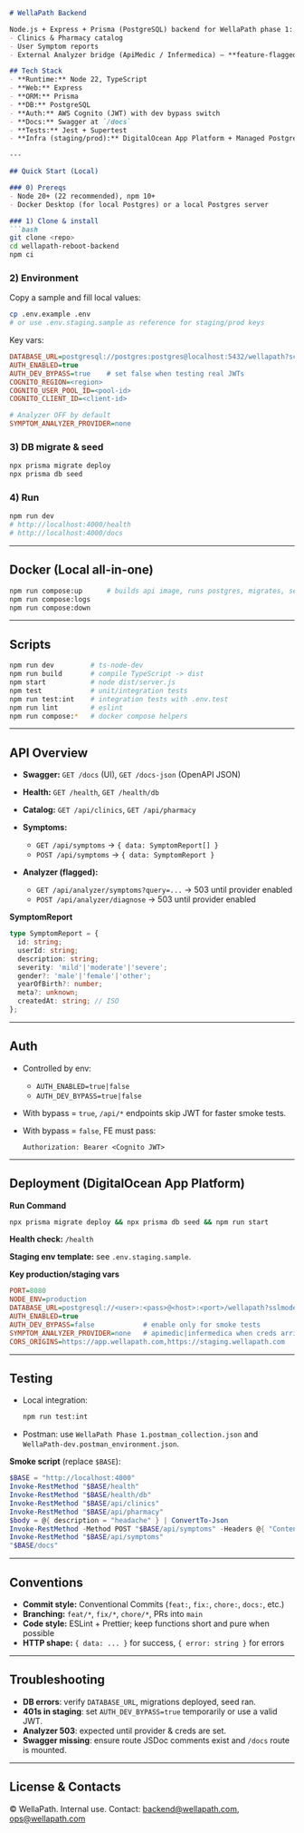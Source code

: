 ````markdown
# WellaPath Backend

Node.js + Express + Prisma (PostgreSQL) backend for WellaPath phase 1:
- Clinics & Pharmacy catalog
- User Symptom reports
- External Analyzer bridge (ApiMedic / Infermedica) — **feature-flagged**

## Tech Stack
- **Runtime:** Node 22, TypeScript
- **Web:** Express
- **ORM:** Prisma
- **DB:** PostgreSQL
- **Auth:** AWS Cognito (JWT) with dev bypass switch
- **Docs:** Swagger at `/docs`
- **Tests:** Jest + Supertest
- **Infra (staging/prod):** DigitalOcean App Platform + Managed PostgreSQL

---

## Quick Start (Local)

### 0) Prereqs
- Node 20+ (22 recommended), npm 10+
- Docker Desktop (for local Postgres) or a local Postgres server

### 1) Clone & install
```bash
git clone <repo>
cd wellapath-reboot-backend
npm ci
````

### 2) Environment

Copy a sample and fill local values:

```bash
cp .env.example .env
# or use .env.staging.sample as reference for staging/prod keys
```

Key vars:

```ini
DATABASE_URL=postgresql://postgres:postgres@localhost:5432/wellapath?schema=public
AUTH_ENABLED=true
AUTH_DEV_BYPASS=true    # set false when testing real JWTs
COGNITO_REGION=<region>
COGNITO_USER_POOL_ID=<pool-id>
COGNITO_CLIENT_ID=<client-id>

# Analyzer OFF by default
SYMPTOM_ANALYZER_PROVIDER=none
```

### 3) DB migrate & seed

```bash
npx prisma migrate deploy
npx prisma db seed
```

### 4) Run

```bash
npm run dev
# http://localhost:4000/health
# http://localhost:4000/docs
```

---

## Docker (Local all-in-one)

```bash
npm run compose:up      # builds api image, runs postgres, migrates, seeds
npm run compose:logs
npm run compose:down
```

---

## Scripts

```bash
npm run dev         # ts-node-dev
npm run build       # compile TypeScript -> dist
npm start           # node dist/server.js
npm test            # unit/integration tests
npm run test:int    # integration tests with .env.test
npm run lint        # eslint
npm run compose:*   # docker compose helpers
```

---

## API Overview

* **Swagger:** `GET /docs` (UI), `GET /docs-json` (OpenAPI JSON)
* **Health:** `GET /health`, `GET /health/db`
* **Catalog:** `GET /api/clinics`, `GET /api/pharmacy`
* **Symptoms:**

  * `GET /api/symptoms` → `{ data: SymptomReport[] }`
  * `POST /api/symptoms` → `{ data: SymptomReport }`
* **Analyzer (flagged):**

  * `GET /api/analyzer/symptoms?query=...` → 503 until provider enabled
  * `POST /api/analyzer/diagnose` → 503 until provider enabled

**SymptomReport**

```ts
type SymptomReport = {
  id: string;
  userId: string;
  description: string;
  severity: 'mild'|'moderate'|'severe';
  gender?: 'male'|'female'|'other';
  yearOfBirth?: number;
  meta?: unknown;
  createdAt: string; // ISO
};
```

---

## Auth

* Controlled by env:

  * `AUTH_ENABLED=true|false`
  * `AUTH_DEV_BYPASS=true|false`
* With bypass = `true`, `/api/*` endpoints skip JWT for faster smoke tests.
* With bypass = `false`, FE must pass:

  ```
  Authorization: Bearer <Cognito JWT>
  ```

---

## Deployment (DigitalOcean App Platform)

**Run Command**

```bash
npx prisma migrate deploy && npx prisma db seed && npm run start
```

**Health check:** `/health`

**Staging env template:** see `.env.staging.sample`.

**Key production/staging vars**

```ini
PORT=8080
NODE_ENV=production
DATABASE_URL=postgresql://<user>:<pass>@<host>:<port>/wellapath?sslmode=require&schema=public
AUTH_ENABLED=true
AUTH_DEV_BYPASS=false            # enable only for smoke tests
SYMPTOM_ANALYZER_PROVIDER=none   # apimedic|infermedica when creds arrive
CORS_ORIGINS=https://app.wellapath.com,https://staging.wellapath.com
```

---

## Testing

* Local integration:

  ```bash
  npm run test:int
  ```
* Postman: use `WellaPath Phase 1.postman_collection.json` and `WellaPath-dev.postman_environment.json`.

**Smoke script** (replace `$BASE`):

```powershell
$BASE = "http://localhost:4000"
Invoke-RestMethod "$BASE/health"
Invoke-RestMethod "$BASE/health/db"
Invoke-RestMethod "$BASE/api/clinics"
Invoke-RestMethod "$BASE/api/pharmacy"
$body = @{ description = "headache" } | ConvertTo-Json
Invoke-RestMethod -Method POST "$BASE/api/symptoms" -Headers @{ "Content-Type"="application/json" } -Body $body
Invoke-RestMethod "$BASE/api/symptoms"
"$BASE/docs"
```

---

## Conventions

* **Commit style:** Conventional Commits (`feat:`, `fix:`, `chore:`, `docs:`, etc.)
* **Branching:** `feat/*`, `fix/*`, `chore/*`, PRs into `main`
* **Code style:** ESLint + Prettier; keep functions short and pure when possible
* **HTTP shape:** `{ data: ... }` for success, `{ error: string }` for errors

---

## Troubleshooting

* **DB errors**: verify `DATABASE_URL`, migrations deployed, seed ran.
* **401s in staging**: set `AUTH_DEV_BYPASS=true` temporarily or use a valid JWT.
* **Analyzer 503**: expected until provider & creds are set.
* **Swagger missing**: ensure route JSDoc comments exist and `/docs` route is mounted.

---

## License & Contacts

© WellaPath. Internal use.
Contact: [backend@wellapath.com](mailto:backend@wellapath.com), [ops@wellapath.com](mailto:ops@wellapath.com)

```
